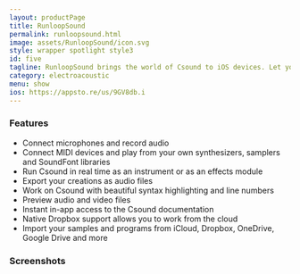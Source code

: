 ```yaml
---
layout: productPage
title: RunloopSound
permalink: runloopsound.html
image: assets/RunloopSound/icon.svg
style: wrapper spotlight style3
id: five
tagline: RunloopSound brings the world of Csound to iOS devices. Let your musical creativity run limitlessly with the power and versatility of Csound, one of the most advanced music production platforms ever created. Access hundreds of audio signal processing algorithms designed by some of the best names in the industry to shape your sounds in ways unimaginable. With a gorgeous user interface and complete integration to all major cloud providers, RunloopSound allows you to keep designing incredible sounds wherever you go.
category: electroacoustic
menu: show
ios: https://appsto.re/us/9GV8db.i
---
```


### Features

- Connect microphones and record audio
- Connect MIDI devices and play from your own synthesizers, samplers and SoundFont libraries
- Run Csound in real time as an instrument or as an effects module
- Export your creations as audio files
- Work on Csound with beautiful syntax highlighting and line numbers
- Preview audio and video files
- Instant in-app access to the Csound documentation
- Native Dropbox support allows you to work from the cloud
- Import your samples and programs from iCloud, Dropbox, OneDrive, Google Drive and more

### Screenshots

<div class="box alt">
	<div class="row uniform">
		<div class="4u"><span class="image fit"><img src="{{ site.baseurl }}/assets/RunloopSound/3.5-inch-1.png" alt="" /></span></div>
		<div class="4u"><span class="image fit"><img src="{{ site.baseurl }}/assets/RunloopSound/3.5-inch-4.png" alt="" /></span></div>
		<div class="4u"><span class="image fit"><img src="{{ site.baseurl }}/assets/RunloopSound/3.5-inch-5.png" alt="" /></span></div>
		<div class="4u"><span class="image fit"><img src="{{ site.baseurl }}/assets/RunloopSound/3.5-inch-6.png" alt="" /></span></div>
		<div class="4u"><span class="image fit"><img src="{{ site.baseurl }}/assets/RunloopSound/3.5-inch-7.png" alt="" /></span></div>
		<div class="4u$"><span class="image fit"><img src="{{ site.baseurl }}/assets/RunloopSound/3.5-inch-8.png" alt="" /></span></div>
	</div>
</div>